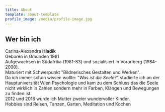 ```yaml
---
title: About
template: about-template
profile_image: /media/profile-image.jpg
---
```

## Wer bin ich

Carina-Alexandra **Hladik**\
Geboren in Gmunden 1981\
Aufgewachsen in Südafrika (1981-83) und sozialisiert in Vorarlberg (1984-2000).\
Maturiert mit Schwerpunkt "Bildnerisches Gestalten und Werken".\
Da ich immer schon wissen wollte: "*Was ist die Seele?*" studierte ich an der Hauptuniversität Wien Psychologie und kam zu dem Schluss das die Seele nicht wirklich in Zahlen sondern mehr in Farben, Klängen und Bewegungen  zu finden ist. \
2012 und 2016 wurde ich Mutter zweier wundervoller Kinder. \
Hobbies sind Reisen, Tanzen, Garten, Meditation und Kochen